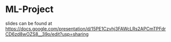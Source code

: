 # ML-Project
slides can be found at
https://docs.google.com/presentation/d/15PE1Czvhj3FAWcLRs2APCmTPFdrCD6zd8wOZS8__39o/edit?usp=sharing
